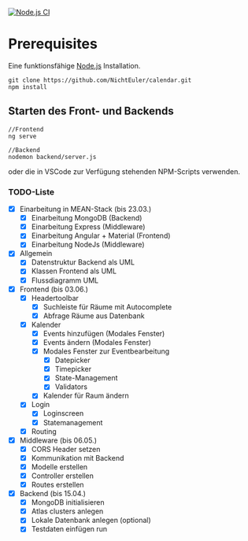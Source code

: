 [![Node.js CI](https://github.com/NichtEuler/calendar/actions/workflows/node.js.yml/badge.svg?branch=autodeploy)](https://github.com/NichtEuler/calendar/actions/workflows/node.js.yml)

# Prerequisites
Eine funktionsfähige [Node.js](https://nodejs.org/en/) Installation.
```
git clone https://github.com/NichtEuler/calendar.git
npm install
```

## Starten des Front- und Backends

```
//Frontend
ng serve

//Backend
nodemon backend/server.js
```

oder die in VSCode zur Verfügung stehenden NPM-Scripts verwenden.


### TODO-Liste

- [x] Einarbeitung in MEAN-Stack (bis 23.03.)
    - [x] Einarbeitung MongoDB (Backend)
    - [x] Einarbeitung Express (Middleware)
    - [x] Einarbeitung Angular + Material (Frontend)
    - [x] Einarbeitung NodeJs (Middleware)
- [x] Allgemein
    - [x] Datenstruktur Backend als UML
    - [x] Klassen Frontend als UML
    - [x] Flussdiagramm UML
- [x] Frontend (bis 03.06.)
    - [x] Headertoolbar
        - [x] Suchleiste für Räume mit Autocomplete
        - [x] Abfrage Räume aus Datenbank
    - [x] Kalender
        - [x] Events hinzufügen (Modales Fenster)
        - [x] Events ändern (Modales Fenster)
        - [x] Modales Fenster zur Eventbearbeitung
            - [x] Datepicker
            - [x] Timepicker
            - [x] State-Management
            - [x] Validators
        - [x] Kalender für Raum ändern
    - [x] Login
        - [x] Loginscreen
        - [x] Statemanagement
    - [x] Routing
- [x] Middleware (bis 06.05.)
    - [x] CORS Header setzen
    - [x] Kommunikation mit Backend
    - [x] Modelle erstellen
    - [x] Controller erstellen
    - [x] Routes erstellen
- [x] Backend (bis 15.04.)
    - [x] MongoDB initialisieren
    - [x] Atlas clusters anlegen
    - [x] Lokale Datenbank anlegen (optional)
    - [x] Testdaten einfügen
    run